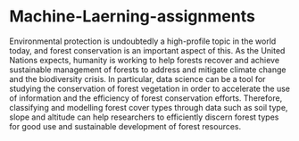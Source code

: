 # Machine-Laerning-assignments
Environmental protection is undoubtedly a high-profile topic in the world today, and forest conservation is an important aspect of this. As the United Nations expects, humanity is working to help forests recover and achieve sustainable management of forests to address and mitigate climate change and the biodiversity crisis. In particular, data science can be a tool for studying the conservation of forest vegetation in order to accelerate the use of information and the efficiency of forest conservation efforts. Therefore, classifying and modelling forest cover types through data such as soil type, slope and altitude can help researchers to efficiently discern forest types for good use and sustainable development of forest resources.
